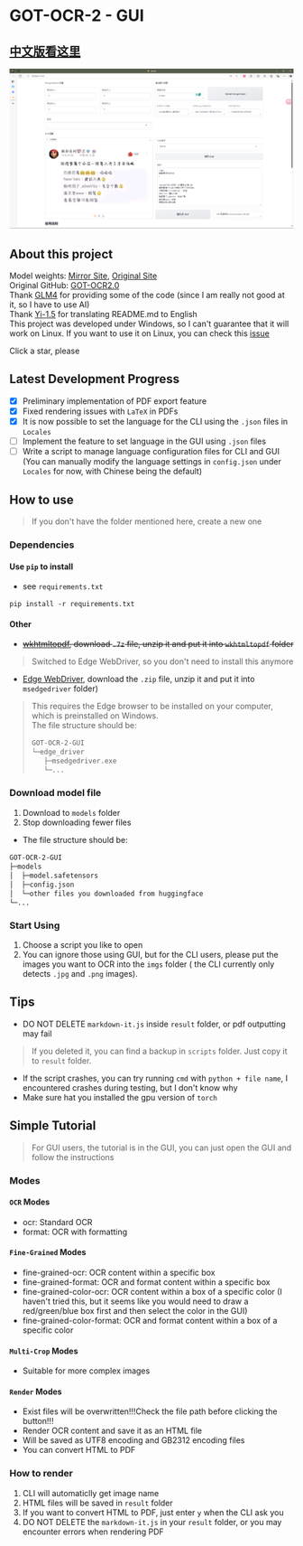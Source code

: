# GOT-OCR-2 - GUI

## [中文版看这里](README.md)

![img_1.png](img_1.png)

## About this project

Model
weights: [Mirror Site](https://hf-mirror.com/stepfun-ai/GOT-OCR2_0), [Original Site](https://huggingface.co/stepfun-ai/GOT-OCR2_0)  
Original GitHub: [GOT-OCR2.0](https://github.com/Ucas-HaoranWei/GOT-OCR2.0/)  
Thank [GLM4](https://chatglm.cn/main/alltoolsdetail?lang=zh) for providing some of the code (since I am really not good
at it, so I have to use AI)  
Thank [Yi-1.5](https://github.com/01-ai/Yi-1.5) for translating README.md to English  
This project was developed under Windows, so I can't guarantee that it will work on Linux. If you want to use it on Linux, you can check this [issue](https://github.com/XJF2332/GOT-OCR-2-GUI/issues/3)

Click a star, please

## Latest Development Progress

- [x] Preliminary implementation of PDF export feature
- [x] Fixed rendering issues with `LaTeX` in PDFs
- [x] It is now possible to set the language for the CLI using the `.json` files in `Locales`
- [ ] Implement the feature to set language in the GUI using `.json` files
- [ ] Write a script to manage language configuration files for CLI and GUI (You can manually modify the language
  settings in `config.json` under `Locales` for now, with Chinese being the default)

## How to use

> If you don't have the folder mentioned here, create a new one

### Dependencies

#### Use `pip` to install

- see `requirements.txt`

```commandline
pip install -r requirements.txt
```

#### Other

- ~~[wkhtmltopdf](https://wkhtmltopdf.org/downloads.html), download `.7z` file, unzip it and put it into `wkhtmltopdf`
  folder~~

> Switched to Edge WebDriver, so you don't need to install this anymore

- [Edge WebDriver](https://developer.microsoft.com/zh-cn/microsoft-edge/tools/webdriver/?form=MA13LH#downloads),
  download the `.zip` file, unzip it and put it into `msedgedriver` folder)

> This requires the Edge browser to be installed on your computer, which is preinstalled on Windows.  
> The file structure should be:
> ```
> GOT-OCR-2-GUI
> └─edge_driver
>    ├─msedgedriver.exe
>    └─...
> ```

### Download model file

1. Download to `models` folder
2. Stop downloading fewer files

- The file structure should be:

```
GOT-OCR-2-GUI
├─models
│  ├─model.safetensors
│  ├─config.json
│  └─other files you downloaded from huggingface
└─...
```

### Start Using

1. Choose a script you like to open
2. You can ignore those using GUI, but for the CLI users, please put the images you want to OCR into the `imgs` folder (
   the CLI currently only detects `.jpg` and `.png` images).

## Tips

- DO NOT DELETE `markdown-it.js` inside `result` folder, or pdf outputting may fail

> If you deleted it, you can find a backup in `scripts` folder. Just copy it to `result` folder.

- If the script crashes, you can try running `cmd` with `python + file name`, I encountered crashes during testing, but
  I don't know why
- Make sure hat you installed the gpu version of `torch`

## Simple Tutorial

> For GUI users, the tutorial is in the GUI, you can just open the GUI and follow the instructions

### **Modes**

#### `OCR` Modes

- ocr: Standard OCR
- format: OCR with formatting

#### `Fine-Grained` Modes

- fine-grained-ocr: OCR content within a specific box
- fine-grained-format: OCR and format content within a specific box
- fine-grained-color-ocr: OCR content within a box of a specific color (I haven't tried this, but it seems like you
  would need to draw a red/green/blue box first and then select the color in the GUI)
- fine-grained-color-format: OCR and format content within a box of a specific color

#### `Multi-Crop` Modes

- Suitable for more complex images

#### `Render` Modes

- Exist files will be overwritten!!!Check the file path before clicking the button!!!
- Render OCR content and save it as an HTML file
- Will be saved as UTF8 encoding and GB2312 encoding files
- You can convert HTML to PDF

### **How to render**

1. CLI will automaticlly get image name
2. HTML files will be saved in `result` folder
3. If you want to convert HTML to PDF, just enter `y` when the CLI ask you
4. DO NOT DELETE the `markdown-it.js` in your `result` folder, or you may encounter errors when rendering PDF
